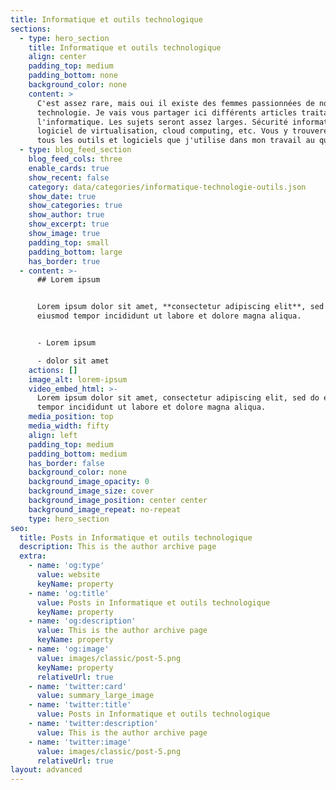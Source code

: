 ```yaml
---
title: Informatique et outils technologique
sections:
  - type: hero_section
    title: Informatique et outils technologique
    align: center
    padding_top: medium
    padding_bottom: none
    background_color: none
    content: >
      C'est assez rare, mais oui il existe des femmes passionnées de nouvelle
      technologie. Je vais vous partager ici différents articles traitant de
      l'informatique. Les sujets seront assez larges. Sécurité informatique,
      logiciel de virtualisation, cloud computing, etc. Vous y trouverez aussi
      tous les outils et logiciels que j'utilise dans mon travail au quotidien.
  - type: blog_feed_section
    blog_feed_cols: three
    enable_cards: true
    show_recent: false
    category: data/categories/informatique-technologie-outils.json
    show_date: true
    show_categories: true
    show_author: true
    show_excerpt: true
    show_image: true
    padding_top: small
    padding_bottom: large
    has_border: true
  - content: >-
      ## Lorem ipsum


      Lorem ipsum dolor sit amet, **consectetur adipiscing elit**, sed do
      eiusmod tempor incididunt ut labore et dolore magna aliqua.


      - Lorem ipsum

      - dolor sit amet
    actions: []
    image_alt: lorem-ipsum
    video_embed_html: >-
      Lorem ipsum dolor sit amet, consectetur adipiscing elit, sed do eiusmod
      tempor incididunt ut labore et dolore magna aliqua.
    media_position: top
    media_width: fifty
    align: left
    padding_top: medium
    padding_bottom: medium
    has_border: false
    background_color: none
    background_image_opacity: 0
    background_image_size: cover
    background_image_position: center center
    background_image_repeat: no-repeat
    type: hero_section
seo:
  title: Posts in Informatique et outils technologique
  description: This is the author archive page
  extra:
    - name: 'og:type'
      value: website
      keyName: property
    - name: 'og:title'
      value: Posts in Informatique et outils technologique
      keyName: property
    - name: 'og:description'
      value: This is the author archive page
      keyName: property
    - name: 'og:image'
      value: images/classic/post-5.png
      keyName: property
      relativeUrl: true
    - name: 'twitter:card'
      value: summary_large_image
    - name: 'twitter:title'
      value: Posts in Informatique et outils technologique
    - name: 'twitter:description'
      value: This is the author archive page
    - name: 'twitter:image'
      value: images/classic/post-5.png
      relativeUrl: true
layout: advanced
---
```

